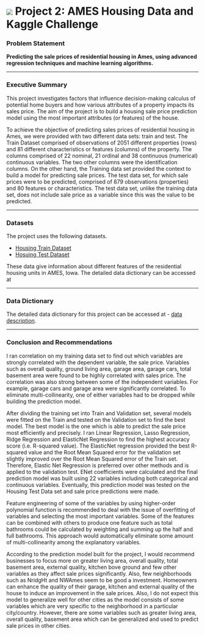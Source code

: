 # ![](https://ga-dash.s3.amazonaws.com/production/assets/logo-9f88ae6c9c3871690e33280fcf557f33.png) Project 2: AMES Housing Data and Kaggle Challenge

### Problem Statement 


**Predicting the sale prices of residential housing in Ames, using advanced regression techniques and machine learning algorithms.**

---

### Executive Summary


This project investigates factors that influence decision-making calculus of potential home buyers and how various attributes of a property impacts its sales price. The aim of the project is to build a housing sale price prediction model using the most important attributes (or features) of the house. 

To achieve the objective of predicting sales prices of residential housing in Ames, we were provided with two different data sets: train and test. The Train Dataset comprised of observations of 2051 different properties (rows) and 81 different characteristics or features (columns) of the property. The columns comprised of 22 nominal, 21 ordinal and 38 continuous (numerical) continuous
variables. The two other columns were the identification columns. On the other hand, the Training data set provided the context to build a model for predicting sale prices. The test data set, for which sale prices were to be predicted, comprised of 879 observations (properties) and 80 features or characteristics. The test data set, unlike the training data set, does not include sale price as a variable since this was the value to be predicted.

---

### Datasets 


The project uses the following datasets. 

- [Housing Train Dataset](./datasets/train.csv)
- [Hosuing Test Dataset](./datasets/test.csv)

These data give information about different features of the residential housing units in AMES, Iowa. The detailed data dictionary can be accessed at 

---

### Data Dictionary

The detailed data dictionary for this project can be accessed at - 
[data description](http://jse.amstat.org/v19n3/decock/DataDocumentation.txt).

---

### Conclusion and Recommendations

I ran correlation on my training data set to find out which variables are strongly correlated with the dependent variable, the sale price. Variables such as overall quality, ground living area, garage area, garage cars, total basement area were found to be highly correlated with sales price. The correlation was also strong between some of the independent variables. For example, garage
cars and garage area were significantly correlated. To eliminate multi-collinearity, one of either variables had to be dropped while building the prediction model.

After dividing the training set into Train and Validation set, several models were fitted on the Train and tested on the Validation set to find the best model. The best model is the one which is able to predict the sale price most efficiently and precisely. I ran Linear Regression, Lasso Regression, Ridge Regression and ElasticNet Regression to find the highest accuracy score (i.e. R-squared value). The ElasticNet regression provided the best R-squared value and the Root Mean Squared error for the validation set slightly improved over the Root Mean Squared error of the Train set. Therefore, Elastic Net Regression is preferred over other methods and is applied to the validation test. ENet coefficients were calculated and the final prediction model was built using 22 variables including both categorical and continuous variables. Eventually, this prediction model was tested on the Housing Test Data set and sale price predictions were made. 

Feature engineering of some of the variables by using higher-order polynomial function is recommended to deal with the issue of overfitting of variables and selecting the most important variables. Some of the features can be combined with others to produce one feature such as total bathrooms could be calculated by weighting and summing up the half and full bathrooms. This approach would automatically eliminate some amount of multi-collinearity among the explanatory variables. 

According to the prediction model built for the project, I would recommend businesses to focus more on greater living area, overall quality, total basement area, external quality, kitchen bove ground and few other variables as they affect sale prices significantly. Also, few neighborhoods such as NridgHt and NWAmes seem to be good a investment. Homeowners can enhance the quality of their garage, kitchen and external quality of the house to induce an improvement in the sale prices. Also, I do not expect this model to generalize well for other cities as the model consists of some variables which are very specific to the neighborhood in a particular city/country. However, there are some variables such as greater living area, overall quality, basement area which can be generalized and used to predict sale prices in other cities. 
